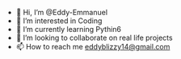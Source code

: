 - 👋 Hi, I’m @Eddy-Emmanuel
- 👀 I’m interested in Coding
- 🌱 I’m currently learning Pythin6
- 💞️ I’m looking to collaborate on real life projects
- 📫 How to reach me eddyblizzy14@gmail.com

<!---
Eddy-Emmanuel/Eddy-Emmanuel is a ✨ special ✨ repository because its `README.md` (this file) appears on your GitHub profile.
You can click the Preview link to take a look at your changes.
--->
